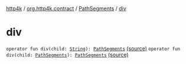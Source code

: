 [http4k](../../index.md) / [org.http4k.contract](../index.md) / [PathSegments](index.md) / [div](./div.md)

# div

`operator fun div(child: `[`String`](https://kotlinlang.org/api/latest/jvm/stdlib/kotlin/-string/index.html)`): `[`PathSegments`](index.md) [(source)](https://github.com/http4k/http4k/blob/master/http4k-contract/src/main/kotlin/org/http4k/contract/PathSegments.kt#L10)
`operator fun div(child: `[`PathSegments`](index.md)`): `[`PathSegments`](index.md) [(source)](https://github.com/http4k/http4k/blob/master/http4k-contract/src/main/kotlin/org/http4k/contract/PathSegments.kt#L11)